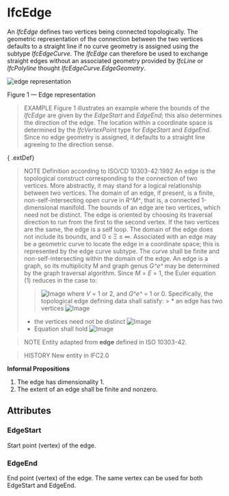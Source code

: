 # IfcEdge

An _IfcEdge_ defines two vertices being connected topologically. The geometric representation of the connection between the two vertices defaults to a straight line if no curve geometry is assigned using the subtype _IfcEdgeCurve_. The _IfcEdge_ can therefore be used to exchange straight edges without an associated geometry provided by _IfcLine_ or _IfcPolyline_ thought _IfcEdgeCurve.EdgeGeometry_.<!-- end of definition -->

![edge representation](../../../../figures/ifcedge.png)

Figure 1 — Edge representation

> EXAMPLE Figure 1 illustrates an example where the bounds of the <em>IfcEdge</em> are given by the <em>EdgeStart</em> and <em>EdgeEnd</em>; this also determines the direction of the edge. The location within a coordinate space is determined by the <em>IfcVertexPoint</em> type for <em>EdgeStart</em> and <em>EdgeEnd</em>. Since no edge geometry is assigned, it defaults to a straight line agreeing to the direction sense.

{ .extDef}
> NOTE  Definition according to ISO/CD 10303-42:1992
> An edge is the topological construct corresponding to the connection of two vertices. More abstractly, it may stand for a logical relationship between two vertices. The domain of an edge, if present, is a finite, non-self-intersecting open curve in _R^M^_, that is, a connected 1-dimensional manifold. The bounds of an edge are two vertices, which need not be distinct. The edge is oriented by choosing its traversal direction to run from the first to the second vertex. If the two vertices are the same, the edge is a self loop. The domain of the edge does not include its bounds, and 0 ≤ Ξ ≤ ∞. Associated with an edge may be a geometric curve to locate the edge in a coordinate space; this is represented by the edge curve subtype. The curve shall be finite and non-self-intersecting within the domain of the edge. An edge is a graph, so its multiplicity M and graph genus _G^e^_ may be determined by the graph traversal algorithm. Since _M_ = _E_ = 1, the Euler equation (1) reduces in the case to:
>> ![Image](../../../../figures/ifcedge-math1.gif)
>  where _V_ = 1 or 2, and _G^e^_ = 1 or 0. Specifically, the topological edge defining data shall satisfy: > * an edge has two vertices   ![Image](../../../../figures/ifcedge-math2.gif)
> * the vertices need not be distinct   ![Image](../../../../figures/ifcedge-math3.gif)
> * Equation shall hold   ![Image](../../../../figures/ifcedge-math4.gif)

> NOTE  Entity adapted from **edge** defined in ISO 10303-42.

> HISTORY  New entity in IFC2.0

**Informal Propositions**

1. The edge has dimensionality 1.
2. The extent of an edge shall be finite and nonzero.

## Attributes

### EdgeStart
Start point (vertex) of the edge.

### EdgeEnd
End point (vertex) of the edge. The same vertex can be used for both EdgeStart and EdgeEnd.
